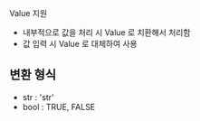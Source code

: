 Value 지원

- 내부적으로 값을 처리 시 Value 로 치환해서 처리함
- 값 입력 시 Value 로 대체하여 사용

## 변환 형식

- str  : 'str'
- bool : TRUE, FALSE 
 
